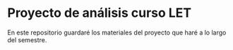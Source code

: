 # Proyecto de análisis curso LET

En este repositorio guardaré los materiales del proyecto que haré a lo largo del semestre.
